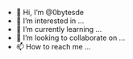 - 👋 Hi, I’m @0bytesde
- 👀 I’m interested in ...
- 🌱 I’m currently learning ...
- 💞️ I’m looking to collaborate on ...
- 📫 How to reach me ...

<!---
0bytesde/0bytesde is a ✨ special ✨ repository because its `README.md` (this file) appears on your GitHub profile.
You can click the Preview link to take a look at your changes.
--->
